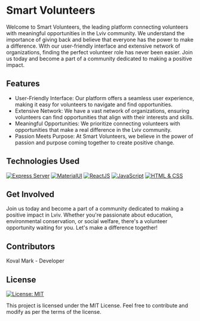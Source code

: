 
# Smart Volunteers

Welcome to Smart Volunteers, the leading platform connecting volunteers with meaningful opportunities in the Lviv community. We understand the importance of giving back and believe that everyone has the power to make a difference. With our user-friendly interface and extensive network of organizations, finding the perfect volunteer role has never been easier. Join us today and become a part of a community dedicated to making a positive impact.

## Features

- User-Friendly Interface: Our platform offers a seamless user experience, making it easy for volunteers to navigate and find opportunities.
- Extensive Network: We have a vast network of organizations, ensuring volunteers can find opportunities that align with their interests and skills.
- Meaningful Opportunities: We prioritize connecting volunteers with opportunities that make a real difference in the Lviv community.
- Passion Meets Purpose: At Smart Volunteers, we believe in the power of passion and purpose coming together to create positive change.
## Technologies Used


[![Express Server](https://img.shields.io/badge/Express%20Server-Backend-brightgreen)](https://expressjs.com/)
[![MaterialUI](https://img.shields.io/badge/MaterialUI-Visual%20Design-purple)](https://material-ui.com/)
[![ReactJS](https://img.shields.io/badge/ReactJS-Powerful-orange)](https://reactjs.org/)
[![JavaScript](https://img.shields.io/badge/JavaScript-Backbone-yellow)](https://developer.mozilla.org/en-US/docs/Web/JavaScript)
[![HTML & CSS](https://img.shields.io/badge/HTML%20%26%20CSS-Visual%20Design-green)](https://developer.mozilla.org/en-US/docs/Web/HTML)


## Get Involved
Join us today and become a part of a community dedicated to making a positive impact in Lviv. Whether you're passionate about education, environmental conservation, or social welfare, there's a volunteer opportunity waiting for you. Let's make a difference together!
## Contributors
Koval Mark - Developer



## License
[![License: MIT](https://img.shields.io/badge/License-MIT-blue.svg)](https://opensource.org/licenses/MIT)

This project is licensed under the MIT License. Feel free to contribute and modify as per the terms of the license.


